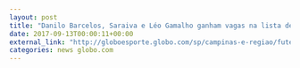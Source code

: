 ```yaml
---
layout: post
title: "Danilo Barcelos, Saraiva e Léo Gamalho ganham vagas na lista de inscritos da Sul-Americana"
date: 2017-09-13T00:00:11+00:00
external_link: "http://globoesporte.globo.com/sp/campinas-e-regiao/futebol/times/ponte-preta/noticia/ponte-inscreve-danilo-saraiva-e-leo-gamalho-na-copa-sul-americana.ghtml"
categories: news globo.com
---
```

